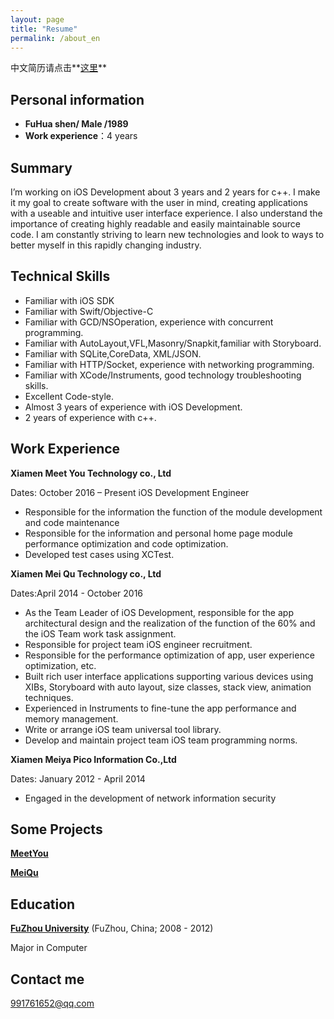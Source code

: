 ```yaml
---
layout: page
title: "Resume"
permalink: /about_en
---
```



中文简历请点击**[这里](/about)**

## Personal information

* **FuHua shen/ Male /1989**
* **Work experience**：4 years


## Summary
I’m working on iOS Development about 3 years and 2 years for c++. I make it my goal to create software with the user in mind, creating applications with a useable and intuitive user interface experience. I also understand the importance of creating highly readable and easily maintainable source code. I am constantly striving to learn new technologies and look to ways to better myself in this rapidly changing industry.

## Technical Skills
* Familiar with iOS SDK
* Familiar with Swift/Objective-C
* Familiar with GCD/NSOperation, experience with concurrent programming.
* Familiar with AutoLayout,VFL,Masonry/Snapkit,familiar with Storyboard.
* Familiar with SQLite,CoreData, XML/JSON.
* Familiar with HTTP/Socket, experience with networking programming.
* Familiar with XCode/Instruments, good technology troubleshooting skills.
* Excellent Code-style.
* Almost 3 years of experience with iOS Development.
* 2 years of experience with c++.

## Work Experience
**Xiamen Meet You Technology co., Ltd**

Dates: October 2016 – Present
iOS Development Engineer

* Responsible for the information the function of the module development and code maintenance
* Responsible for the information and personal home page module performance optimization and code optimization.
* Developed test cases using XCTest.


**Xiamen Mei Qu Technology co., Ltd**

Dates:April 2014 - October 2016

* As the Team Leader of iOS Development, responsible for the app architectural design and the realization of the function of the 60% and the iOS Team work task assignment.
* Responsible for project team iOS engineer recruitment.
* Responsible for the performance optimization of app, user experience optimization, etc.
* Built rich user interface applications supporting various devices using XIBs, Storyboard with auto layout, size classes, stack view, animation techniques.
* Experienced in Instruments to fine-tune the app performance and memory management. 
* Write or arrange iOS team universal tool library.
* Develop and maintain project team iOS team programming norms.

**Xiamen Meiya Pico Information Co.,Ltd**

Dates: January 2012 - April 2014

* Engaged in the development of network information security

## Some Projects
**[MeetYou](https://itunes.apple.com/cn/app/id634896669?mt=8)**

**[MeiQu](http://t.cn/RVtRxtG)**
## Education
**[FuZhou University](http://www.fzu.edu.cn)** (FuZhou, China; 2008 - 2012)

Major in Computer

## Contact me

[991761652@qq.com](mailto:991761652@qq.com)

